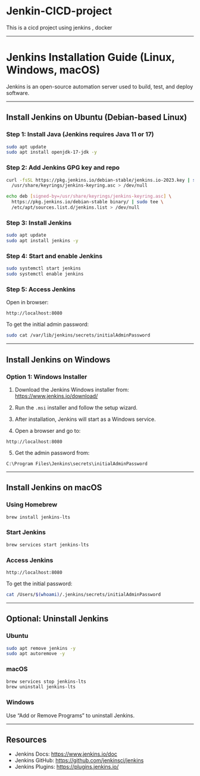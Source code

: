 # Jenkin-CICD-project
This is a cicd project using jenkins , docker 

---

# Jenkins Installation Guide (Linux, Windows, macOS)

Jenkins is an open-source automation server used to build, test, and deploy software.

---

## Install Jenkins on Ubuntu (Debian-based Linux)

### Step 1: Install Java (Jenkins requires Java 11 or 17)
```bash
sudo apt update
sudo apt install openjdk-17-jdk -y
```

### Step 2: Add Jenkins GPG key and repo
```bash
curl -fsSL https://pkg.jenkins.io/debian-stable/jenkins.io-2023.key | sudo tee \
  /usr/share/keyrings/jenkins-keyring.asc > /dev/null

echo deb [signed-by=/usr/share/keyrings/jenkins-keyring.asc] \
  https://pkg.jenkins.io/debian-stable binary/ | sudo tee \
  /etc/apt/sources.list.d/jenkins.list > /dev/null
```

### Step 3: Install Jenkins
```bash
sudo apt update
sudo apt install jenkins -y
```

### Step 4: Start and enable Jenkins
```bash
sudo systemctl start jenkins
sudo systemctl enable jenkins
```

### Step 5: Access Jenkins
Open in browser:
```
http://localhost:8080
```

To get the initial admin password:
```bash
sudo cat /var/lib/jenkins/secrets/initialAdminPassword
```

---

## Install Jenkins on Windows

### Option 1: Windows Installer

1. Download the Jenkins Windows installer from:  
   https://www.jenkins.io/download/

2. Run the `.msi` installer and follow the setup wizard.

3. After installation, Jenkins will start as a Windows service.

4. Open a browser and go to:
```
http://localhost:8080
```

5. Get the admin password from:
```
C:\Program Files\Jenkins\secrets\initialAdminPassword
```

---

## Install Jenkins on macOS

### Using Homebrew
```bash
brew install jenkins-lts
```

### Start Jenkins
```bash
brew services start jenkins-lts
```

### Access Jenkins
```
http://localhost:8080
```

To get the initial password:
```bash
cat /Users/$(whoami)/.jenkins/secrets/initialAdminPassword
```

---

## Optional: Uninstall Jenkins

### Ubuntu
```bash
sudo apt remove jenkins -y
sudo apt autoremove -y
```

### macOS
```bash
brew services stop jenkins-lts
brew uninstall jenkins-lts
```

### Windows
Use “Add or Remove Programs” to uninstall Jenkins.

---

## Resources

- Jenkins Docs: https://www.jenkins.io/doc
- Jenkins GitHub: https://github.com/jenkinsci/jenkins
- Jenkins Plugins: https://plugins.jenkins.io/
